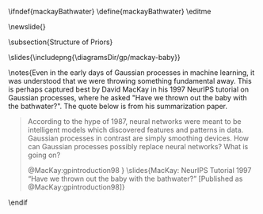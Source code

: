 \ifndef{mackayBathwater}
\define{mackayBathwater}
\editme

\newslide{}

\subsection{Structure of Priors}

\slides{\includepng{\diagramsDir/gp/mackay-baby}}

\notes{Even in the early days of Gaussian processes in machine learning, it was understood that we were throwing something fundamental away. This is perhaps captured best by David MacKay in his 1997 NeurIPS tutorial on Gaussian processes, where he asked "Have we thrown out the baby with the bathwater?". The quote below is from his summarization paper.

> According to the hype of 1987, neural networks were meant to be intelligent models which discovered features and patterns in data. Gaussian processes in contrast are simply smoothing devices. How can Gaussian processes possibly replace neural networks? What is going on?
>
> @MacKay:gpintroduction98
}
\slides{MacKay: NeurIPS Tutorial 1997 “Have we thrown out the baby with the bathwater?” [Published as @MacKay:gpintroduction98]}

\endif
